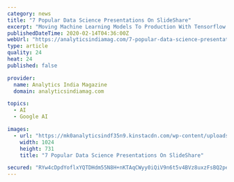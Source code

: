 ```yaml
---
category: news
title: "7 Popular Data Science Presentations On SlideShare"
excerpt: "Moving Machine Learning Models To Production With Tensorflow Extended Moving Your Machine Learning Models to Production with TensorFlow Extended from Jonathan Mugan In Moving Machine Learning To Production With Tensorflow Extended, one can learn how to move their ML models to production with TensorFlow Extended (TFX) — an end-to-end platform ..."
publishedDateTime: 2020-02-14T04:36:00Z
webUrl: "https://analyticsindiamag.com/7-popular-data-science-presentations-on-slideshare/"
type: article
quality: 24
heat: 24
published: false

provider:
  name: Analytics India Magazine
  domain: analyticsindiamag.com

topics:
  - AI
  - Google AI

images:
  - url: "https://mk0analyticsindf35n9.kinstacdn.com/wp-content/uploads/2020/02/Data-Science-Presentation-1024x731.jpg"
    width: 1024
    height: 731
    title: "7 Popular Data Science Presentations On SlideShare"

secured: "RYw4cDpdYoflxYQTDHdm55N8H+nKTAqCWyy0iQiV9n6t5v4BVz8uxzFsBQ2peFgP9jrGMLp/z6gE9aJ2ZR/Kdw7mFkyq6/WCL90idtlTapgDlWO9r+LMKFRMl8cA+YmhsFWoMMCDRqVqtRvGrsdT1d+0tXG+rly5E0TTXJbtDVM3KIpGjK/rT6gV+mbAn0GPPCKUcpEB9WdtsxzIPLAJUscKA5QuZhaG7w8srQ2kPaQWeimrtacpCXM4xIgSUvXJAfu3rzyFP7WcA0eh7xhjeG6P0CVFskmb1Z4o+K4I8MtKksgyCdQkoja7q/KuagMCbkldRVQJXDUUWmtdZMBZ2mANuUq3lQpj9RyMoXTMPW7LmDGPEvyWhNPD2GevJ/7PmH8VWY8272bQQ4ZYE9E0I2OZAcft2TJSLXnRSeqo0KWAAteGlXmfgd7MIYgsYZ3lt8zrb9eUo5lhTv1IsDwkPtiEnDhzn/0IzkqZk+LLakI=;FfsnTvrUGGvT1bE55VUvxg=="
---
```


